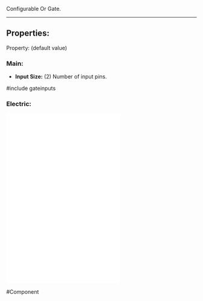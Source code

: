 Configurable Or Gate.

---

## Properties:

Property: (default value)

### Main:
- **Input Size:** (2)
   Number of input pins.

#include gateinputs
### Electric:
![](1-Circuit/Components/08-Logic/Logic%20Components.md#Inputs)
![](1-Circuit/Components/08-Logic/Logic%20Components.md#Outputs)
![](1-Circuit/Components/08-Logic/Logic%20Components.md#Edges)


#Component 